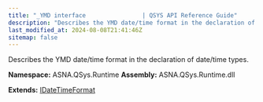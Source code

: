 ```yaml
---
title: "_YMD interface                | QSYS API Reference Guide"
description: "Describes the YMD date/time format in the declaration of date/time types. "
last_modified_at: 2024-08-08T21:41:46Z
sitemap: false
---
```


Describes the YMD date/time format in the declaration of date/time types.

**Namespace:** ASNA.QSys.Runtime
**Assembly:** ASNA.QSys.Runtime.dll

**Extends:** [IDateTimeFormat](/reference/runtime/qsys-runtime/i-date-time-format.html)
<br>
<br>
